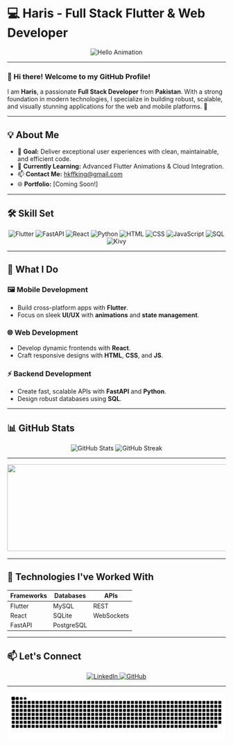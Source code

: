 
# 💻 **Haris - Full Stack Flutter & Web Developer**  

<div align="center">
  <img src="https://user-images.githubusercontent.com/77613409/110207614-b2bde200-7e8b-11eb-9648-6e504c0cb9b3.gif" alt="Hello Animation" width="300"/>
</div>

---

### 👋 Hi there! Welcome to my GitHub Profile!  

I am **Haris**, a passionate **Full Stack Developer** from **Pakistan**. With a strong foundation in modern technologies, I specialize in building robust, scalable, and visually stunning applications for the web and mobile platforms. 🚀

---

## 💡 **About Me**
- 🎯 **Goal:** Deliver exceptional user experiences with clean, maintainable, and efficient code.
- 🌱 **Currently Learning:** Advanced Flutter Animations & Cloud Integration.
- 📫 **Contact Me:** [hkffking@gmail.com](mailto:hkffking@gmail.com)  
- 🌐 **Portfolio:** [Coming Soon!]

---

## 🛠️ **Skill Set**

<div align="center">
  <img src="https://img.shields.io/badge/Flutter-%2302569B.svg?style=for-the-badge&logo=Flutter&logoColor=white" alt="Flutter"/>  
  <img src="https://img.shields.io/badge/FastAPI-%23009877.svg?style=for-the-badge&logo=fastapi&logoColor=white" alt="FastAPI"/>  
  <img src="https://img.shields.io/badge/React-%2361DAFB.svg?style=for-the-badge&logo=react&logoColor=black" alt="React"/>  
  <img src="https://img.shields.io/badge/Python-%233776AB.svg?style=for-the-badge&logo=python&logoColor=white" alt="Python"/>  
  <img src="https://img.shields.io/badge/HTML-%23E34F26.svg?style=for-the-badge&logo=html5&logoColor=white" alt="HTML"/>  
  <img src="https://img.shields.io/badge/CSS-%231572B6.svg?style=for-the-badge&logo=css3&logoColor=white" alt="CSS"/>  
  <img src="https://img.shields.io/badge/JavaScript-%23F7DF1E.svg?style=for-the-badge&logo=javascript&logoColor=black" alt="JavaScript"/>  
  <img src="https://img.shields.io/badge/SQL-%234B4B4B.svg?style=for-the-badge&logo=sqlite&logoColor=white" alt="SQL"/>  
  <img src="https://img.shields.io/badge/Kivy-%23056787.svg?style=for-the-badge&logo=kivy&logoColor=white" alt="Kivy"/>  
</div>

---

## 🚀 **What I Do**

### 🖼️ **Mobile Development**
- Build cross-platform apps with **Flutter**.  
- Focus on sleek **UI/UX** with **animations** and **state management**.

### 🌐 **Web Development**
- Develop dynamic frontends with **React**.  
- Craft responsive designs with **HTML**, **CSS**, and **JS**.  

### ⚡ **Backend Development**
- Create fast, scalable APIs with **FastAPI** and **Python**.  
- Design robust databases using **SQL**.  

---

## 📊 **GitHub Stats**

<div align="center">
  <img src="https://github-readme-stats.vercel.app/api?username=haris-pk&show_icons=true&theme=radical" alt="GitHub Stats" width="450"/>
  <img src="https://github-readme-streak-stats.herokuapp.com/?user=haris-pk&theme=radical" alt="GitHub Streak" width="450"/>
</div>

---


<div align="center">
  <img src="https://raw.githubusercontent.com/rodrigograca31/rodrigograca31/master/matrix.svg" width="800" height="200">
</div>

---

## 🌟 **Technologies I've Worked With**

| **Frameworks** | **Databases** | **APIs** |  
|----------------|---------------|----------|  
| Flutter        | MySQL         | REST     |  
| React          | SQLite        | WebSockets  |  
| FastAPI        | PostgreSQL    |          |  

---

## 📫 **Let's Connect**

<div align="center">
  <a href="https://linkedin.com/in/haris-pk">
    <img src="https://img.shields.io/badge/LinkedIn-%230077B5.svg?style=for-the-badge&logo=linkedin&logoColor=white" alt="LinkedIn"/>
  </a>
  <a href="https://github.com/haris-pk">
    <img src="https://img.shields.io/badge/GitHub-%2312100E.svg?style=for-the-badge&logo=github&logoColor=white" alt="GitHub"/>
  </a>
</div>

---

<div align="center">
  <img src="https://raw.githubusercontent.com/Platane/snk/output/github-contribution-grid-snake.svg" alt="GitHub Snake Animation"/>
</div>
